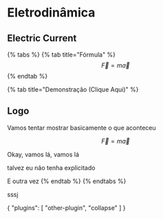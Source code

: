 # Eletrodinâmica

## Electric Current

{% tabs %}
{% tab title="Fórmula" %}
                                                                                 $$\vec{F}=m\vec{a}$$ 
{% endtab %}

{% tab title="Demonstração \(Clique Aqui\)" %}
## Logo

Vamos tentar mostrar basicamente o que aconteceu

$$
\vec{F}=m\vec{a}
$$

Okay, vamos lá, vamos lá

talvez eu não tenha explicitado

E outra vez
{% endtab %}
{% endtabs %}



sssj

{ "plugins": \[ "other-plugin", "collapse" \] }

